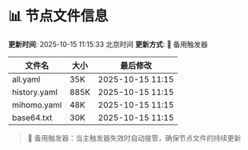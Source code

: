 # 📊 节点文件信息

**更新时间**: 2025-10-15 11:15:33 北京时间
**更新方式**: 🔄 备用触发器

| 文件名 | 大小 | 最后修改 |
|--------|------|----------|
| all.yaml | 35K | 2025-10-15 11:15 |
| history.yaml | 885K | 2025-10-15 11:15 |
| mihomo.yaml | 48K | 2025-10-15 11:15 |
| base64.txt | 30K | 2025-10-15 11:15 |

> 🔄 备用触发器：当主触发器失效时自动接管，确保节点文件的持续更新
